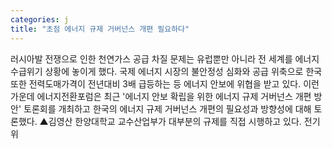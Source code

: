 ```yaml
---
categories: j
title: "초점 에너지 규제 거버넌스 개편 필요하다"
---
```

러시아발 전쟁으로 인한 천연가스 공급 차질 문제는 유럽뿐만 아니라 전 세계를 에너지 수급위기 상황에 놓이게 했다. 국제 에너지 시장의 불안정성 심화와 공급 위축으로 한국 또한 전력도매가격이 전년대비 3배 급등하는 등 에너지 안보에 위협을 받고 있다. 이런 가운데 에너지전환포럼은 최근 &#39;에너지 안보 확립을 위한 에너지 규제 거버넌스 개편 방안&#39; 토론회를 개최하고 한국의 에너지 규제 거버넌스 개편의 필요성과 방향성에 대해 토론했다. ▲김영산 한양대학교 교수산업부가 대부분의 규제를 직접 시행하고 있다. 전기위
